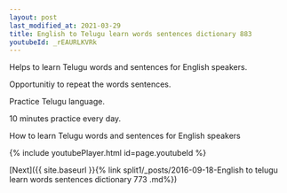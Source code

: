 ```yaml
---
layout: post
last_modified_at: 2021-03-29
title: English to Telugu learn words sentences dictionary 883 
youtubeId: _rEAURLKVRk
---
```

 
 
Helps to learn Telugu words and sentences for English speakers.

Opportunitiy to repeat the words sentences. 

Practice Telugu language. 
 
10 minutes practice every day. 
 
How to learn Telugu words and sentences for English speakers 
 
{% include youtubePlayer.html id=page.youtubeId %}
 
 
[Next]({{ site.baseurl }}{% link  split1/_posts/2016-09-18-English to telugu learn words sentences dictionary 773 .md%})
 
